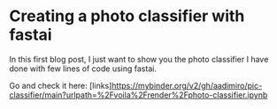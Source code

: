 # Creating a photo classifier with fastai

In this first blog post, I just want to show you the photo classifier I have done with few lines of code using fastai.

Go and check it here:
[links]https://mybinder.org/v2/gh/aadimiro/pic-classifier/main?urlpath=%2Fvoila%2Frender%2Fphoto-classifier.ipynb

